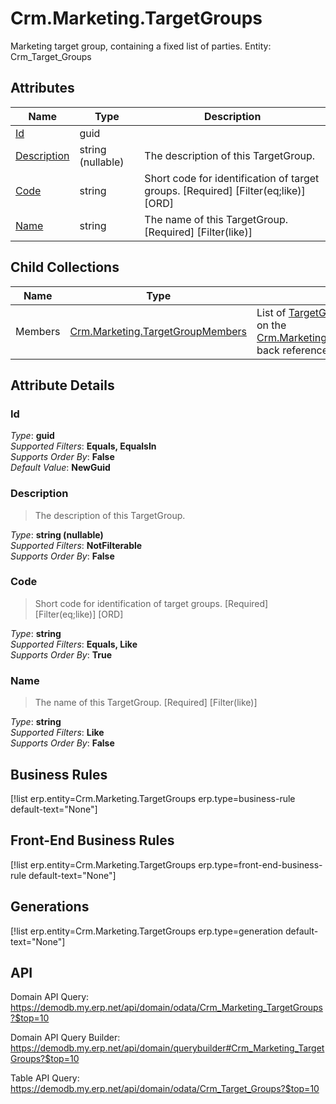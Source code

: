# Crm.Marketing.TargetGroups

Marketing target group, containing a fixed list of parties. Entity: Crm_Target_Groups

## Attributes

| Name | Type | Description |
| ---- | ---- | --- |
| [Id](Crm.Marketing.TargetGroups.md#Id) | guid |  
| [Description](Crm.Marketing.TargetGroups.md#Description) | string (nullable) | The description of this TargetGroup. 
| [Code](Crm.Marketing.TargetGroups.md#Code) | string | Short code for identification of target groups. [Required] [Filter(eq;like)] [ORD] 
| [Name](Crm.Marketing.TargetGroups.md#Name) | string | The name of this TargetGroup. [Required] [Filter(like)] 

## Child Collections

| Name | Type | Description |
| ---- | ---- | --- |
| Members | [Crm.Marketing.TargetGroupMembers](Crm.Marketing.TargetGroupMembers.md) | List of [TargetGroupMember](Crm.Marketing.TargetGroupMembers.md) child objects, based on the [Crm.Marketing.TargetGroupMember.TargetGroup](Crm.Marketing.TargetGroupMembers.md#TargetGroup) back reference 


## Attribute Details

### Id

_Type_: **guid**  
_Supported Filters_: **Equals, EqualsIn**  
_Supports Order By_: **False**  
_Default Value_: **NewGuid**  

### Description

> The description of this TargetGroup.

_Type_: **string (nullable)**  
_Supported Filters_: **NotFilterable**  
_Supports Order By_: **False**  

### Code

> Short code for identification of target groups. [Required] [Filter(eq;like)] [ORD]

_Type_: **string**  
_Supported Filters_: **Equals, Like**  
_Supports Order By_: **True**  

### Name

> The name of this TargetGroup. [Required] [Filter(like)]

_Type_: **string**  
_Supported Filters_: **Like**  
_Supports Order By_: **False**  



## Business Rules

[!list erp.entity=Crm.Marketing.TargetGroups erp.type=business-rule default-text="None"]

## Front-End Business Rules

[!list erp.entity=Crm.Marketing.TargetGroups erp.type=front-end-business-rule default-text="None"]

## Generations

[!list erp.entity=Crm.Marketing.TargetGroups erp.type=generation default-text="None"]

## API

Domain API Query:
<https://demodb.my.erp.net/api/domain/odata/Crm_Marketing_TargetGroups?$top=10>

Domain API Query Builder:
<https://demodb.my.erp.net/api/domain/querybuilder#Crm_Marketing_TargetGroups?$top=10>

Table API Query:
<https://demodb.my.erp.net/api/domain/odata/Crm_Target_Groups?$top=10>

